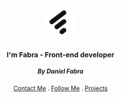 <!-- Headline -->
<br />
<p align="center">
  <a href="https://github.com/imfabra">
    <img src="./logo_imfabra.jpg" alt="Logo" width="80" height="80" style="border-radius: 50%;">
  </a>

  <h3 align="center">I'm Fabra - Front-end developer</h3>
  <h5 align="center">By Daniel Fabra</h3>

  <p align="center">
    <a target="_blank" href="https://www.linkedin.com/in/danielj-fabra/">Contact Me</a>
    .
    <a target="_blank" href="https://www.instagram.com/imfabra/">Follow Me</a>
    .
    <a target="_blank" href="https://www.frontendmentor.io/profile/DanielFabra">Projects</a>
  </p>
</p>


<!--
**imfabra/imfabra** is a ✨ _special_ ✨ repository because its `README.md` (this file) appears on your GitHub profile.

Here are some ideas to get you started:

- 🔭 I’m currently working on ...
- 🌱 I’m currently learning ...
- 👯 I’m looking to collaborate on ...
- 🤔 I’m looking for help with ...
- 💬 Ask me about ...
- 📫 How to reach me: ...
- 😄 Pronouns: ...
- ⚡ Fun fact: ...
-->
